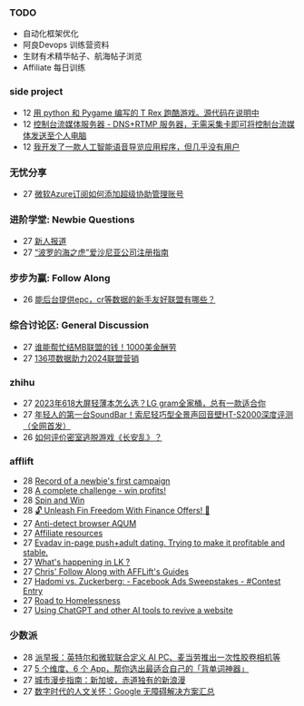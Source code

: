 ### TODO
-  自动化框架优化
-  阿良Devops 训练营资料
-  生财有术精华帖子、航海帖子浏览
-  Affiliate 每日训练

### side project
<!-- sideproject:START -->
-  12 [用 python 和 Pygame 编写的 T Rex 跑酷游戏。源代码在说明中](https://www.youtube.com/watch?v=pZySIXSelCA)
-  12 [控制台流媒体服务器 - DNS+RTMP 服务器，无需采集卡即可将控制台流媒体发送至个人电脑](https://github.com/Aioros/console-streaming-server)
-  12 [我开发了一款人工智能语音导览应用程序，但几乎没有用户](https://www.reddit.com/r/SideProject/comments/18gpp0e/ive_built_an_ai_audio_tour_app_but_have_almost_no/)<!-- sideproject:END -->


### 无忧分享
<!-- ruyo:START -->
-  27 [微软Azure订阅如何添加超级协助管理账号](https://51.ruyo.net/18629.html)<!-- ruyo:END -->

### 进阶学堂: Newbie Questions
<!-- advertcn1:START -->
-  27 [新人报道](https://www.advertcn.com/thread-114478-1-1.html)
-  27 [“波罗的海之虎”爱沙尼亚公司注册指南](https://www.advertcn.com/thread-114475-1-1.html)<!-- advertcn1:END -->

### 步步为赢: Follow Along
<!-- advertcn2:START -->
-  26 [能后台提供epc，cr等数据的新手友好联盟有哪些？](https://www.advertcn.com/thread-114470-1-1.html)<!-- advertcn2:END -->

### 综合讨论区: General Discussion
<!-- advertcn3:START -->
-  27 [谁能帮忙结MB联盟的钱！1000美金酬劳](https://www.advertcn.com/thread-114483-1-1.html)
-  27 [136项数据助力2024联盟营销](https://www.advertcn.com/thread-114476-1-1.html)<!-- advertcn3:END -->


### zhihu
<!-- zhihu:START -->
-  27 [2023年618大屏轻薄本怎么选？LG gram全家桶，总有一款适合你](http://zhuanlan.zhihu.com/p/632641888?utm_campaign=rss&utm_medium=rss&utm_source=rss&utm_content=title)
-  27 [年轻人的第一台SoundBar！索尼轻巧型全景声回音壁HT-S2000深度评测（全网首发）](http://zhuanlan.zhihu.com/p/630990296?utm_campaign=rss&utm_medium=rss&utm_source=rss&utm_content=title)
-  26 [如何评价密室逃脱游戏《长安乱》？](http://www.zhihu.com/question/563950552/answer/3045961312?utm_campaign=rss&utm_medium=rss&utm_source=rss&utm_content=title)<!-- zhihu:END -->

### afflift
<!-- afflift:START -->
-  28 [Record of a newbie&#39;s first campaign](https://afflift.com/f/threads/record-of-a-newbies-first-campaign.12826/)
-  28 [A complete challenge - win profits!](https://afflift.com/f/threads/a-complete-challenge-win-profits.12851/)
-  28 [Spin and Win](https://afflift.com/f/threads/spin-and-win.12812/)
-  28 [🔓 Unleash Fin Freedom With Finance Offers! 🌟](https://afflift.com/f/threads/%F0%9F%94%93-unleash-fin-freedom-with-finance-offers-%F0%9F%8C%9F.12863/)
-  27 [Anti-detect browser AQUM](https://afflift.com/f/threads/anti-detect-browser-aqum.12878/)
-  27 [Affiliate resources](https://afflift.com/f/threads/affiliate-resources.12867/)
-  27 [Evadav in-page push+adult dating. Trying to make it profitable and stable.](https://afflift.com/f/threads/evadav-in-page-push-adult-dating-trying-to-make-it-profitable-and-stable.12823/)
-  27 [What&#39;s happening in LK ?](https://afflift.com/f/threads/whats-happening-in-lk.12876/)
-  27 [Chris&#39; Follow Along with AFFLift&#39;s Guides](https://afflift.com/f/threads/chris-follow-along-with-afflifts-guides.12859/)
-  27 [Hadomi vs. Zuckerberg: - Facebook Ads Sweepstakes - #Contest Entry](https://afflift.com/f/threads/hadomi-vs-zuckerberg-facebook-ads-sweepstakes-contest-entry.12846/)
-  27 [Road to Homelessness](https://afflift.com/f/threads/road-to-homelessness.12858/)
-  27 [Using ChatGPT and other AI tools to revive a website](https://afflift.com/f/threads/using-chatgpt-and-other-ai-tools-to-revive-a-website.12532/)<!-- afflift:END -->

### 少数派
<!-- sspai:START -->
-  28 [派早报：英特尔和微软联合定义 AI PC、麦当劳推出一次性胶卷相机等](https://sspai.com/post/87611)
-  27 [5 个维度、6 个 App，帮你选出最适合自己的「背单词神器」](https://sspai.com/post/87587)
-  27 [城市漫步指南：新加坡，赤道独有的新浪漫](https://sspai.com/post/87580)
-  27 [数字时代的人文关怀：Google 无障碍解决方案汇总](https://sspai.com/post/87150)<!-- sspai:END -->
